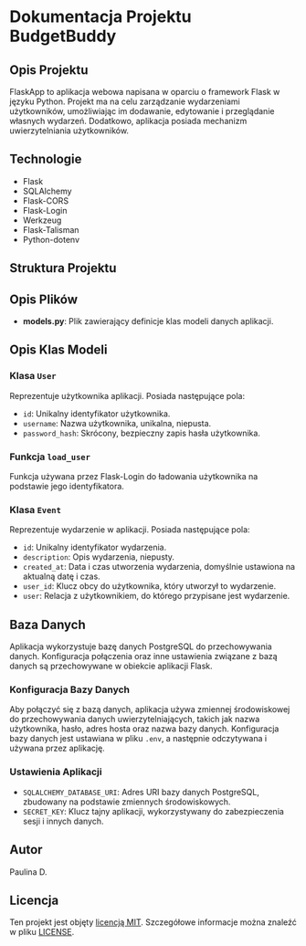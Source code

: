# Dokumentacja Projektu BudgetBuddy 

## Opis Projektu

FlaskApp to aplikacja webowa napisana w oparciu o framework Flask w języku Python. Projekt ma na celu zarządzanie wydarzeniami użytkowników, umożliwiając im dodawanie, edytowanie i przeglądanie własnych wydarzeń. Dodatkowo, aplikacja posiada mechanizm uwierzytelniania użytkowników.

## Technologie

- Flask
- SQLAlchemy
- Flask-CORS
- Flask-Login
- Werkzeug
- Flask-Talisman
- Python-dotenv

## Struktura Projektu


## Opis Plików

- **models.py**: Plik zawierający definicje klas modeli danych aplikacji.

## Opis Klas Modeli

### Klasa `User`

Reprezentuje użytkownika aplikacji. Posiada następujące pola:
- `id`: Unikalny identyfikator użytkownika.
- `username`: Nazwa użytkownika, unikalna, niepusta.
- `password_hash`: Skrócony, bezpieczny zapis hasła użytkownika.

### Funkcja `load_user`

Funkcja używana przez Flask-Login do ładowania użytkownika na podstawie jego identyfikatora. 

### Klasa `Event`

Reprezentuje wydarzenie w aplikacji. Posiada następujące pola:
- `id`: Unikalny identyfikator wydarzenia.
- `description`: Opis wydarzenia, niepusty.
- `created_at`: Data i czas utworzenia wydarzenia, domyślnie ustawiona na aktualną datę i czas.
- `user_id`: Klucz obcy do użytkownika, który utworzył to wydarzenie.
- `user`: Relacja z użytkownikiem, do którego przypisane jest wydarzenie.

## Baza Danych

Aplikacja wykorzystuje bazę danych PostgreSQL do przechowywania danych. Konfiguracja połączenia oraz inne ustawienia związane z bazą danych są przechowywane w obiekcie aplikacji Flask.

### Konfiguracja Bazy Danych

Aby połączyć się z bazą danych, aplikacja używa zmiennej środowiskowej do przechowywania danych uwierzytelniających, takich jak nazwa użytkownika, hasło, adres hosta oraz nazwa bazy danych. Konfiguracja bazy danych jest ustawiana w pliku `.env`, a następnie odczytywana i używana przez aplikację.

### Ustawienia Aplikacji

- `SQLALCHEMY_DATABASE_URI`: Adres URI bazy danych PostgreSQL, zbudowany na podstawie zmiennych środowiskowych.
- `SECRET_KEY`: Klucz tajny aplikacji, wykorzystywany do zabezpieczenia sesji i innych danych.

## Autor 
Paulina D. 

## Licencja

Ten projekt jest objęty [licencją MIT](https://couto.mit-license.org/). Szczegółowe informacje można znaleźć w pliku [LICENSE](LICENSE).

